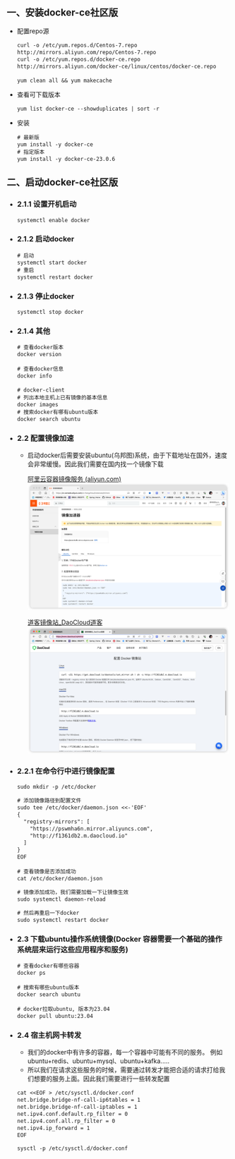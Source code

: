 ## 一、安装docker-ce社区版

- 配置repo源

  ``` 
  curl -o /etc/yum.repos.d/Centos-7.repo http://mirrors.aliyun.com/repo/Centos-7.repo
  curl -o /etc/yum.repos.d/docker-ce.repo http://mirrors.aliyun.com/docker-ce/linux/centos/docker-ce.repo
  
  yum clean all && yum makecache
  ```

- 查看可下载版本

  ```
  yum list docker-ce --showduplicates | sort -r
  ```

- 安装

  ```
  # 最新版
  yum install -y docker-ce
  # 指定版本
  yum install -y docker-ce-23.0.6
  ```

## 二、启动docker-ce社区版
- ### 2.1.1 设置开机启动
  ```
  systemctl enable docker
  ```

- ### 2.1.2 启动docker

  ```
  # 启动
  systemctl start docker
  # 重启
  systemctl restart docker
  ```

- ### 2.1.3 停止docker

  ```
  systemctl stop docker
  ```

- ### 2.1.4 其他

  ```
  # 查看docker版本
  docker version
  
  # 查看docker信息
  docker info
  
  # docker-client
  # 列出本地主机上已有镜像的基本信息
  docker images
  # 搜索docker有哪有ubuntu版本
  docker search ubuntu
  ```

- ### 2.2 配置镜像加速
  - 启动docker后需要安装ubuntu(乌邦图)系统，由于下载地址在国外，速度会非常缓慢。因此我们需要在国内找一个镜像下载

    [阿里云容器镜像服务 (aliyun.com)](https://cr.console.aliyun.com/cn-hangzhou/instances/mirrors)
    ![image-20230721174626022](../image/image-20230721174626022.png)

    [道客镜像站_DaoCloud道客](https://www.daocloud.io/mirror)
    ![image-20230721174936892](../image/image-20230721174936892.png)

- ### 2.2.1 在命令行中进行镜像配置

  ```
  sudo mkdir -p /etc/docker
  ```

  ```
  # 添加镜像路径到配置文件
  sudo tee /etc/docker/daemon.json <<-'EOF'
  {
    "registry-mirrors": [
      "https://pswmha6n.mirror.aliyuncs.com",
      "http://f1361db2.m.daocloud.io"
    ]
  }
  EOF

  # 查看镜像是否添加成功
  cat /etc/docker/daemon.json
  ```

  ```
  # 镜像添加成功，我们需要加载一下让镜像生效
  sudo systemctl daemon-reload
  ```

  ```
  # 然后再重启一下docker
  sudo systemctl restart docker
  ```

- ### 2.3 下载ubuntu操作系统镜像(Docker 容器需要一个基础的操作系统层来运行这些应用程序和服务)

  ```
  # 查看docker有哪些容器
  docker ps
  
  # 搜索有哪些ubuntu版本
  docker search ubuntu
  
  # docker拉取ubuntu, 版本为23.04
  docker pull ubuntu:23.04
  ```

- ### 2.4 宿主机网卡转发
  - 我们的docker中有许多的容器，每一个容器中可能有不同的服务。
    例如ubuntu+redis、ubuntu+mysql、ubuntu+kafka.....
  - 所以我们在请求这些服务的时候，需要通过转发才能把合适的请求打给我们想要的服务上面。因此我们需要进行一些转发配置

  ```
  cat <<EOF > /etc/sysctl.d/docker.conf
  net.bridge.bridge-nf-call-ip6tables = 1
  net.bridge.bridge-nf-call-iptables = 1
  net.ipv4.conf.default.rp_filter = 0
  net.ipv4.conf.all.rp_filter = 0
  net.ipv4.ip_forward = 1
  EOF
  ```

  ```
  sysctl -p /etc/sysctl.d/docker.conf
  ```